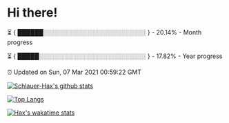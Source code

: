 # Hi there!

⏳ { ██████░░░░░░░░░░░░░░░░░░░░░░░░ } - 20.14% - Month progress

⏳ { █████░░░░░░░░░░░░░░░░░░░░░░░░░ } - 17.82% - Year progress

⏰ Updated on Sun, 07 Mar 2021 00:59:22 GMT


[![Schlauer-Hax's github stats](https://github-readme-stats.vercel.app/api?username=Schlauer-Hax&show_icons=true&theme=dark&count_private=true)](https://github.com/Schlauer-Hax)


[![Top Langs](https://github-readme-stats.vercel.app/api/top-langs/?username=Schlauer-Hax&layout=compact&theme=dark)](https://github.com/Schlauer-Hax?tab=repositories)


[![Hax's wakatime stats](https://github-readme-stats.vercel.app/api/wakatime?username=Hax&theme=dark)](https://wakatime.com/@Hax)

